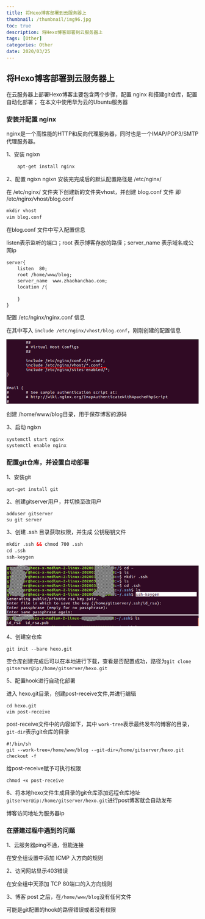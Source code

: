 ```yaml
---
title: 将Hexo博客部署到云服务器上
thumbnail: /thumbnail/img96.jpg
toc: true
description: 将Hexo博客部署到云服务器上
tags: [Other]
categories: Other
date: 2020/03/25
---
```



## 将Hexo博客部署到云服务器上

在云服务器上部署Hexo博客主要包含两个步骤，配置 nginx 和搭建git仓库，配置自动化部署；
在本文中使用华为云的Ubuntu服务器

### 安装并配置 nginx

nginx是一个高性能的HTTP和反向代理服务器，同时也是一个IMAP/POP3/SMTP 代理服务器。

1、安装 ngixn

```xml
    apt-get install nginx
```


2、配置 ngixn
ngixn 安装完完成后的默认配置路径是 /etc/nginx/

在 /etc/nginx/ 文件夹下创建新的文件夹vhost，并创建 blog.conf 文件
即 /etc/nginx/vhost/blog.conf

```xml
mkdir vhost
vim blog.conf

```

在blog.conf 文件中写入配置信息

listen表示监听的端口；root 表示博客存放的路径；server_name 表示域名或公网ip

```
server{
    listen  80;  
    root /home/www/blog;
    server_name  www.zhaohanchao.com;
    location /{

    }
}

```

配置 /etc/nginx/nginx.conf 信息

在其中写入 `include /etc/nginx/vhost/blog.conf`，刚刚创建的配置信息

![](/public/img/other/blog1.png)

创建 /home/www/blog目录，用于保存博客的源码


3、启动 ngixn

```xml
systemctl start nginx
systemctl enable nginx
```

### 配置git仓库，并设置自动部署

1、安装git

```xml
apt-get install git
```

2、创建gitserver用户，并切换至改用户

```
adduser gitserver
su git server

```
3、创建 .ssh 目录获取权限，并生成 公钥秘钥文件

```xml
mkdir .ssh && chmod 700 .ssh
cd .ssh
ssh-keygen

```
![](/public/img/other/blog2.png)
![](/public/img/other/blog3.png)

4、创建空仓库

```
git init --bare hexo.git
```
空仓库创建完成后可以在本地进行下载，查看是否配置成功，路径为`git clone gitserver@ip:/home/gitserver/hexo.git`

5、配置hook进行自动化部署

进入 hexo.git目录，创建post-receive文件,并进行编辑

```
cd hexo.git
vim post-receive

```

post-receive文件中的内容如下，其中 `work-tree`表示最终发布的博客的目录，`git-dir`表示git仓库的目录

```
#!/bin/sh
git --work-tree=/home/www/blog --git-dir=/home/gitserver/hexo.git checkout -f

```
给post-receive赋予可执行权限

```
chmod +x post-receive
```

6、将本地hexo文件生成目录的git仓库添加远程仓库地址`gitserver@ip:/home/gitserver/hexo.git`进行post博客就会自动发布

博客访问地址为服务器ip



### 在搭建过程中遇到的问题

1、云服务器ping不通，但能连接

在安全组设置中添加 ICMP 入方向的规则

2、访问网站显示403错误

在安全组中天添加 TCP 80端口的入方向规则

3、博客 post 之后，在`/home/www/blog`没有任何文件

可能是git配置的hook的路径错误或者没有权限